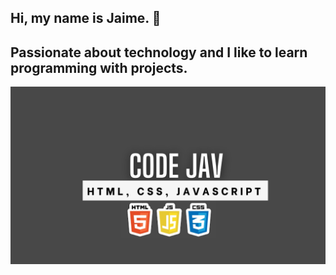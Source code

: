 ## Hi, my name is Jaime. 👋
 <h2> Passionate about technology and I like to learn programming with projects.</h2>
 <img src="https://github.com/codejav8/CodeJav/blob/91dfbe9b4a2c5fd65c8b7ecad888b2233c277c6a/HTML%2C%20CSS%2C%20JAVASCRIPT%20(1).png"></img>


<!--
**codejav8/codejav8** is a ✨ _special_ ✨ repository because its `README.md` (this file) appears on your GitHub profile.

Here are some ideas to get you started:

- 🔭 I’m currently working on ...
- 🌱 I’m currently learning ...
- 👯 I’m looking to collaborate on ...
- 🤔 I’m looking for help with ...
- 💬 Ask me about ...
- 📫 How to reach me: ...
- 😄 Pronouns: ...
- ⚡ Fun fact: ...
-->
